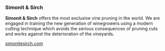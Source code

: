 ### Simonit & Sirch

**Simonit & Sirch** offers the most exclusive vine pruning in the world. We are engaged in training the new generation of winegrowers using a modern cutting technique which avoids the serious consequences of pruning cuts and works against the deterioration of the vineyards. 

[simonitesirch.com](http://simonitesirch.com)